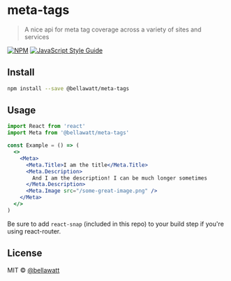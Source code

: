 # meta-tags

> A nice api for meta tag coverage across a variety of sites and services

[![NPM](https://img.shields.io/npm/v/meta-tags.svg)](https://www.npmjs.com/package/meta-tags) [![JavaScript Style Guide](https://img.shields.io/badge/code_style-standard-brightgreen.svg)](https://standardjs.com)

## Install

```bash
npm install --save @bellawatt/meta-tags
```

## Usage

```jsx
import React from 'react'
import Meta from '@bellawatt/meta-tags'

const Example = () => (
  <>
    <Meta>
      <Meta.Title>I am the title</Meta.Title>
      <Meta.Description>
        And I am the description! I can be much longer sometimes
      </Meta.Description>
      <Meta.Image src="/some-great-image.png" />
    </Meta>
  </>
)
```

Be sure to add `react-snap` (included in this repo) to your build step if you're using react-router.

## License

MIT © [@bellawatt](https://github.com/bellawatt)
